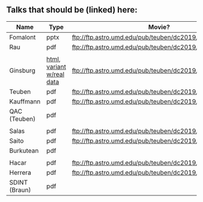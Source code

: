 Talks that should be (linked) here:
-----------------------------------

| Name          | Type | Movie? |
| ------------- | ---- | ------ |
| Fomalont      | pptx | ftp://ftp.astro.umd.edu/pub/teuben/dc2019/Fomalont.mp4 |
| Rau           | pdf |  ftp://ftp.astro.umd.edu/pub/teuben/dc2019/Rau.mp4 |
| | |
| Ginsburg      | [html](https://keflavich.github.io/talks/FeatheringPresentation/FeatheringPresentation.slides.html?transition=fast), [variant w/real data](https://keflavich.github.io/talks/FeatheringPresentation/FeatheringPresentationRealData.slides.html?transition=fast) | ftp://ftp.astro.umd.edu/pub/teuben/dc2019/Ginsburg.mp4 |
| Teuben        | pdf | ftp://ftp.astro.umd.edu/pub/teuben/dc2019/Teuben.mp4 |
| Kauffmann     | pdf | ftp://ftp.astro.umd.edu/pub/teuben/dc2019/Kauffman.mp4 |
| QAC (Teuben)  | pdf | |
| | | |
| Salas         | pdf | ftp://ftp.astro.umd.edu/pub/teuben/dc2019/Salas+Saito.mp4 |
| Saito         | pdf | ftp://ftp.astro.umd.edu/pub/teuben/dc2019/Salas+Saito.mp4 |
| Burkutean     | pdf | |
| | | |
| Hacar         | pdf | ftp://ftp.astro.umd.edu/pub/teuben/dc2019/Hacar.mp4   |
| Herrera       | pdf | ftp://ftp.astro.umd.edu/pub/teuben/dc2019/Herrera.mp4 |
| SDINT (Braun) | pdf | |
